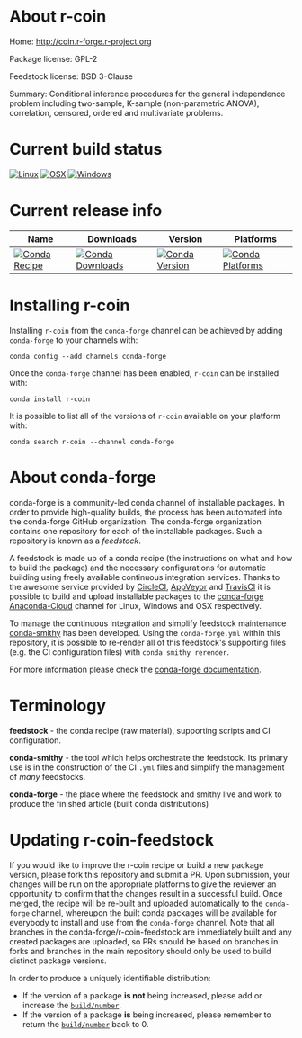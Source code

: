 About r-coin
============

Home: http://coin.r-forge.r-project.org

Package license: GPL-2

Feedstock license: BSD 3-Clause

Summary: Conditional inference procedures for the general independence problem including two-sample, K-sample (non-parametric ANOVA), correlation, censored, ordered and multivariate problems.



Current build status
====================

[![Linux](https://img.shields.io/circleci/project/github/conda-forge/r-coin-feedstock/master.svg?label=Linux)](https://circleci.com/gh/conda-forge/r-coin-feedstock)
[![OSX](https://img.shields.io/travis/conda-forge/r-coin-feedstock/master.svg?label=macOS)](https://travis-ci.org/conda-forge/r-coin-feedstock)
[![Windows](https://img.shields.io/appveyor/ci/conda-forge/r-coin-feedstock/master.svg?label=Windows)](https://ci.appveyor.com/project/conda-forge/r-coin-feedstock/branch/master)

Current release info
====================

| Name | Downloads | Version | Platforms |
| --- | --- | --- | --- |
| [![Conda Recipe](https://img.shields.io/badge/recipe-r--coin-green.svg)](https://anaconda.org/conda-forge/r-coin) | [![Conda Downloads](https://img.shields.io/conda/dn/conda-forge/r-coin.svg)](https://anaconda.org/conda-forge/r-coin) | [![Conda Version](https://img.shields.io/conda/vn/conda-forge/r-coin.svg)](https://anaconda.org/conda-forge/r-coin) | [![Conda Platforms](https://img.shields.io/conda/pn/conda-forge/r-coin.svg)](https://anaconda.org/conda-forge/r-coin) |

Installing r-coin
=================

Installing `r-coin` from the `conda-forge` channel can be achieved by adding `conda-forge` to your channels with:

```
conda config --add channels conda-forge
```

Once the `conda-forge` channel has been enabled, `r-coin` can be installed with:

```
conda install r-coin
```

It is possible to list all of the versions of `r-coin` available on your platform with:

```
conda search r-coin --channel conda-forge
```


About conda-forge
=================

conda-forge is a community-led conda channel of installable packages.
In order to provide high-quality builds, the process has been automated into the
conda-forge GitHub organization. The conda-forge organization contains one repository
for each of the installable packages. Such a repository is known as a *feedstock*.

A feedstock is made up of a conda recipe (the instructions on what and how to build
the package) and the necessary configurations for automatic building using freely
available continuous integration services. Thanks to the awesome service provided by
[CircleCI](https://circleci.com/), [AppVeyor](http://www.appveyor.com/)
and [TravisCI](https://travis-ci.org/) it is possible to build and upload installable
packages to the [conda-forge](https://anaconda.org/conda-forge)
[Anaconda-Cloud](http://docs.anaconda.org/) channel for Linux, Windows and OSX respectively.

To manage the continuous integration and simplify feedstock maintenance
[conda-smithy](http://github.com/conda-forge/conda-smithy) has been developed.
Using the ``conda-forge.yml`` within this repository, it is possible to re-render all of
this feedstock's supporting files (e.g. the CI configuration files) with ``conda smithy rerender``.

For more information please check the [conda-forge documentation](https://conda-forge.org/docs/).

Terminology
===========

**feedstock** - the conda recipe (raw material), supporting scripts and CI configuration.

**conda-smithy** - the tool which helps orchestrate the feedstock.
                   Its primary use is in the construction of the CI ``.yml`` files
                   and simplify the management of *many* feedstocks.

**conda-forge** - the place where the feedstock and smithy live and work to
                  produce the finished article (built conda distributions)


Updating r-coin-feedstock
=========================

If you would like to improve the r-coin recipe or build a new
package version, please fork this repository and submit a PR. Upon submission,
your changes will be run on the appropriate platforms to give the reviewer an
opportunity to confirm that the changes result in a successful build. Once
merged, the recipe will be re-built and uploaded automatically to the
`conda-forge` channel, whereupon the built conda packages will be available for
everybody to install and use from the `conda-forge` channel.
Note that all branches in the conda-forge/r-coin-feedstock are
immediately built and any created packages are uploaded, so PRs should be based
on branches in forks and branches in the main repository should only be used to
build distinct package versions.

In order to produce a uniquely identifiable distribution:
 * If the version of a package **is not** being increased, please add or increase
   the [``build/number``](http://conda.pydata.org/docs/building/meta-yaml.html#build-number-and-string).
 * If the version of a package **is** being increased, please remember to return
   the [``build/number``](http://conda.pydata.org/docs/building/meta-yaml.html#build-number-and-string)
   back to 0.